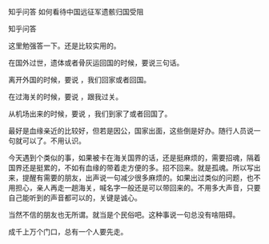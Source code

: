  
 知乎问答 如何看待中国远征军遗骸归国受阻 
 
 
 
 
 
 知乎问答 
 
 

 

 这里勉强答一下。还是比较实用的。

 

 在国外过世，遗体或者骨灰运回国的时候，要说三句话。

 

 离开外国的时候，要说 ，我们回家或者回国。

 在过海关的时候，要说 ，跟我过关。

 从机场出来的时候，要说 ，我们到家了或者回国了。

 

 最好是血缘亲近的比较好，但若是因公，国家出面，这些倒是好办。随行人员说一句就可以了。不用认识。

 

 今天遇到个类似的事，如果被卡在海关国界的话，还是挺麻烦的，需要招魂，隔着国界还是挺累的，不如有血缘的带着走方便的多。招不回来。就是孤魂。所以写出来，提醒有需要的朋友，出声说一句减少很多麻烦的。如果出过类似的问题，也不用担心，亲人再走一趟海关，喊名字一般还是可以带回来的。不用多大声音，只要自己能听到的声音都可以的，关键是诚心。

 

 当然不信的朋友也无所谓。就当是个民俗吧。这种事说一句总没有啥阻碍。

 

 

 

 成千上万个门口，总有一个人要先走。 